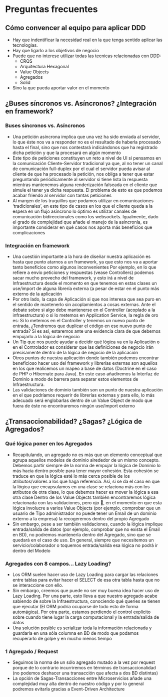 # Preguntas frecuentes

## Cómo convencer al equipo para aplicar DDD

* Hay que indentificar la necesidad real en la que tenga sentido aplicar las tecnologias.
* Hay que ligarlo a los objetivos de negocio
* Puede que no interese utilizar todas las tecnicas relacionadas con DDD:
  * CRQS
  * Arquitectura Hexagonal
  * Value Objects
  * Agregados
  * Solid
* Sino la que pueda aportar valor en el momento

## ¿Buses síncronos vs. Asíncronos? ¿Integración en framework?

### Buses síncronos vs. Asíncronos

* Una petición asíncrona implica que una vez ha sido enviada al servidor, lo que éste nos va a responder no es el resultado de haberla procesado hasta el final, sino que nos contestará indicándonos que ha registrado dicha petición y que la procesará en algún momento
* Este tipo de peticiones constituyen un reto a nivel de UI si pensamos en la comunicación Cliente-Servidor tradicional ya que, al no tener un canal de comunicación full-duplex por el cual el servidor pueda avisar al cliente de que ha procesado la petición, nos obliga a tener que estar preguntando periódicamente al servidor si tiene lista la respuesta mientras mantenemos alguna renderización falseada en el cliente que simule el tener ya dicha respuesta. El problema de esto es que podemos acabar friendo al servidor con tantas peticiones
* Al margen de los truquillos que podamos utilizar en comunicaciones ‘tradicionales’, en este tipo de casos en los que el cliente queda a la espera en un flujo asíncrono lo óptimo es utilizar canales de comunicación bidireccionales como los websockets. Igualmente, dado el grado de complejidad que añade el manejo de la asincronía, es importante considerar en qué casos nos aporta más beneficios que complicaciones

### Integración en framework

* Una cuestión importante a la hora de diseñar nuestra aplicación es hasta que punto atarnos a un framework, ya que esto nos va a aportar tanto beneficios como algunos inconvenientes Por ejemplo, en lo que refiere a envío peticiones y respuestas (vease Controllers) podemos sacar mucho provecho del framework, y esto irá a nivel de Infraestructura desde el momento en que tenemos en estas clases un use/import de alguna librería externa (a pesar de estar en el punto más externo de la aplicación
* Por otro lado, la capa de Aplicación si que nos interesa que sea puro en el sentido de mantenerlo sin acoplamientos a cosas externas. Ante el debate sobre si algo debe mantenerse en el Controller (acoplado a la infraestructura) o si lo metemos en Application Service, la regla de oro es: Si lo metemos en el Controller y tenemos un nuevo punto de entrada, ¿Tendremos que duplicar el código en ese nuevo punto de entrada? Si es así, estaremos ante una evidencia clara de que debemos empujarlo a la lógica de negocio
* Un Tip que nos puede ayudar a decidir qué lógica va en la Aplicación o en el Controlador es considerar que las definiciones de negocio irán precisamente dentro de la lógica de negocio de la aplicación
* Otros puntos de nuestra aplicación donde también podemos encontrar beneficioso hacer uso del framework y librerías externas son aquellos en los que realicemos un mapeo a base de datos (Doctrine en el caso de PHP o Hibernate para Java). En este caso añadiremos la Interfaz de Dominio a modo de barrera para separar estos elementos de Infraestructura.
* Las validaciones de dominio también son un punto de nuestra aplicación en el que podríamos requerir de librerías externas y para ello, lo más adecuado será englobarlas dentro de un Value Object de modo que fuera de éste no encontraremos ningún use/import externo

## ¿Transaccionabilidad? ¿Sagas? ¿Lógica de Agregados?

### Qué lógica poner en los Agregados

* Recapitulando, un agregado no es más que un elemento conceptual que agrupa aquellos modelos de dominio alrededor de un mismo concepto. Debemos partir siempre de la norma de empujar la lógica de Dominio lo más hacia dentro posible para tener mayor cohesión. Esta cohesión se traduce en que la lógica esté lo más cerca posible de los atributos/valores a los que haga referencia. Así, si se da el caso en que la lógica que encapsulamos en una clase se relaciona más con los atributos de otra clase, lo que debemos hacer es mover la lógica a esa otra clase Dentro de los Value Objects también encontraremos lógica relacionada con las validaciones, pero ojo 👀, en el momento en que esta lógica involucre a varios Value Objects (por ejemplo, comprobar que un usuario de Tipo administrador no puede tener un Email de un dominio externo a la empresa) la recogeremos dentro del propio Agregado
* Sin embargo, pese a ser también validaciones, cuando la lógica implique entrada/salida de datos (por ejemplo, comprobar que no exista el Email en BD), no podremos mantenerla dentro del Agregado, sino que se quedará en el caso de uso. En general, siempre que necesitemos un servicio/colaborador o toquemos entrada/salida esa lógica no podrá ir dentro del Modelo

### Agregados con 8 campos… Lazy Loading?

* Los ORM suelen hacer uso de Lazy Loading para cargar las relaciones entre tablas para evitar hacer el SELECT de esa otra tabla hasta que no se interaccione con ello.
* Sin embargo, creemos que puede no ser muy buena idea hacer uso de Lazy Loading. Por una parte, esto lleva a que nuestro agregado acabe sabiendo de sobre la Infraestructura, conociendo qué queries se tienen que ejecutar (El ORM podría ocuparse de todo esto de forma automágica). Por otra parte, estamos perdiendo el control explícito sobre cuando tiene lugar la carga computacional y la entrada/salida de datos
* Una solución posible es serializar toda la información relacionada y guardarla en una sóla columna en BD de modo que podamos recuperarlo de golpe y en mucho menos tiempo

### 1 Agregado / Request

* Seguimos la norma de un sólo agregado mutado a la vez por request porque de lo contrario incurriremos en términos de transaccionalidad (no podemos deshacer una transacción que afecta a dos BD distintas)
* La opción de Sagas-Transacciones entre Microservicios añade una complejidad muy alta dentro de nuestro código y por lo general podremos evitarla gracias a Event-Driven Architecture
